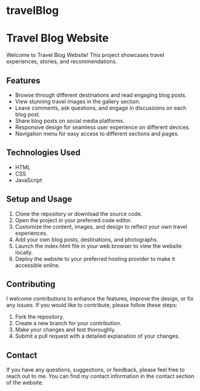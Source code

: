 # travelBlog
# Travel Blog Website

Welcome to  Travel Blog Website! This project showcases  travel experiences, stories, and recommendations.

## Features

- Browse through different destinations and read engaging blog posts.
- View stunning travel images in the gallery section.
- Leave comments, ask questions, and engage in discussions on each blog post.
- Share blog posts on social media platforms.
- Responsive design for seamless user experience on different devices.
- Navigation menu for easy access to different sections and pages.

## Technologies Used

- HTML
- CSS
- JavaScript 

## Setup and Usage

1. Clone the repository or download the source code.
2. Open the project in your preferred code editor.
3. Customize the content, images, and design to reflect your own travel experiences.
4. Add your own blog posts, destinations, and photographs.
5. Launch the index.html file in your web browser to view the website locally.
6. Deploy the website to your preferred hosting provider to make it accessible online.

## Contributing

I welcome contributions to enhance the features, improve the design, or fix any issues. If you would like to contribute, please follow these steps:

1. Fork the repository.
2. Create a new branch for your contribution.
3. Make your changes and test thoroughly.
4. Submit a pull request with a detailed explanation of your changes.


## Contact

If you have any questions, suggestions, or feedback, please feel free to reach out to me. You can find my contact information in the contact section of the website.

